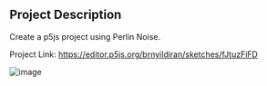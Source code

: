 ## Project Description
Create a p5js project using Perlin Noise. 

Project Link: https://editor.p5js.org/brnyildiran/sketches/fJtuzFiFD

![image](https://user-images.githubusercontent.com/78401458/214571504-7a3879de-e91e-4aab-b285-3f540beaf079.png)
